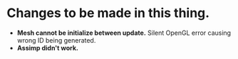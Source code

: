 # Changes to be made in this thing.

- **Mesh cannot be initialize between update.** Silent OpenGL error causing wrong ID being generated.
- **Assimp didn't work.**

 
